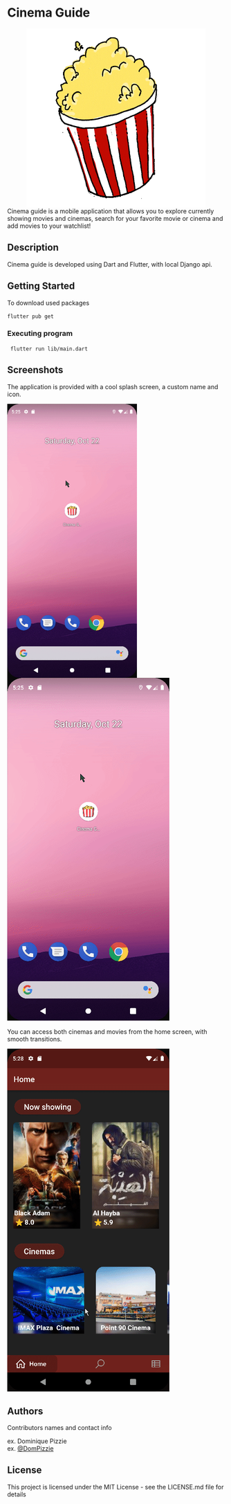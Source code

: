 
# Cinema Guide

<div align=center >
<img align="center"  src="https://github.com/SarahElzayat/Flutter-Cinema-Guide/blob/master/assets/images/splash_logo.gif">
   </div>
Cinema guide is a mobile application that allows you to explore currently showing movies and cinemas, search for your favorite movie or cinema and add movies to your watchlist!

## Description
Cinema guide is developed using Dart and Flutter, with local Django api.

## Getting Started

To download used packages
```
flutter pub get
```


### Executing program

```
 flutter run lib/main.dart
```

## Screenshots 

The application is provided with a cool splash screen, a custom name and icon.

<img align="left" width =300px  src="https://github.com/SarahElzayat/Flutter-Cinema-Guide/blob/master/screenshots/launcher_icon_and_splash_screen.gif">

![alt text](https://github.com/SarahElzayat/Flutter-Cinema-Guide/blob/master/screenshots/launcher_icon_and_splash_screen.gif?raw=true)

You can access both cinemas and movies from the home screen, with smooth transitions.

![alt text](https://github.com/SarahElzayat/Flutter-Cinema-Guide/blob/master/screenshots/movies_from_home.gif)





## Authors

Contributors names and contact info

ex. Dominique Pizzie  
ex. [@DomPizzie](https://twitter.com/dompizzie)

## License

This project is licensed under the MIT License - see the LICENSE.md file for details

